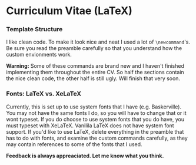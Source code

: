 Curriculum Vitae (LaTeX)
===============

### Template Structure
I like clean code. To make it look nice and neat I used a lot of `\newcommand`'s. Be sure you read the preamble carefully so that you understand how the custom envionments work. 

**Warning:** Some of these commands are brand new and I haven't finished implementing them throughout the entire CV. So half the sections contain the nice clean code, the other half is still ugly. Will finish that very soon. 

### Fonts: LaTeX vs. XeLaTeX
Currently, this is set up to use system fonts that I have (e.g. Baskerville). You may not have the same fonts I do, so you will have to change that or it wont typeset. If you do choose to use system fonts that you do have, you must typeset with XeLaTeX. Vanilila LaTeX does not have system font support. If you'd like to use LaTeX, delete everything in the preamble that has to do with fonts, and examine the custom commands carefully, as they may contain references to some of the fonts that I used.


**Feedback is always appreaciated. Let me know what you think.** 
